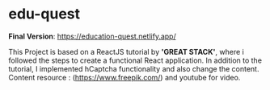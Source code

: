 # edu-quest 
**Final Version**: https://education-quest.netlify.app/

This Project is based on a ReactJS tutorial by **'GREAT STACK'**, where i followed the steps to create a functional React application. In addition to the tutorial, I implemented hCaptcha functionality and also change the content. 
Content resource : (https://www.freepik.com/) and youtube for video.
